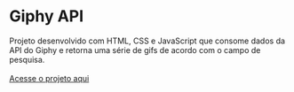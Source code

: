 # Giphy API

Projeto desenvolvido com HTML, CSS e JavaScript que consome dados da API do Giphy e retorna uma série de gifs de acordo com o campo de pesquisa.
<br><br>
<a href="https://giovannamoeller.github.io/giphy-API/">Acesse o projeto aqui</a>
